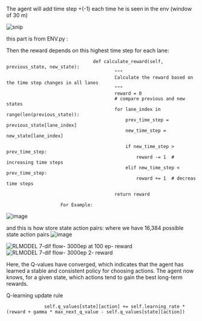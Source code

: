 

The agent will add time step +(-1) each time he is seen in the env (window of 30 m) 


![snip](https://github.com/user-attachments/assets/7b7ef096-d9dd-44a7-980c-05f80babfb51)


this part is from ENV.py :

            


Then the reward depends on this highest time step for each lane:

                                    def calculate_reward(self, previous_state, new_state):
                                            """
                                            Calculate the reward based on the time step changes in all lanes
                                            """
                                            reward = 0
                                            # compare previous and new states
                                            for lane_index in range(len(previous_state)):
                                                prev_time_step = previous_state[lane_index]
                                                new_time_step = new_state[lane_index]
                                    
                                                if new_time_step > prev_time_step:
                                                    reward -= 1  # increasing time steps
                                                elif new_time_step < prev_time_step:
                                                    reward += 1  # decreas time steps
                                    
                                            return reward

                        For Example:
                        
![image](https://github.com/user-attachments/assets/8279417f-7e43-4623-9760-7d344039479e)

and this is how store state action pairs: 
where we have 16,384 possible state action pairs 
![image](https://github.com/user-attachments/assets/49e7a7e9-789f-4289-8c39-3a925112fe18)




![RLMODEL 7-dif flow- 3000ep at 100 ep- reward](https://github.com/user-attachments/assets/3c7458b2-e249-49e5-b655-5e912b8e7e14)
![RLMODEL 7-dif flow- 3000ep 2- reward](https://github.com/user-attachments/assets/0f77eff1-c267-46db-8fa5-b2dd642eff37)



Here, the Q-values have converged, which indicates that the agent has learned a stable and consistent policy for choosing actions. The agent now knows, for a given state, which actions tend to gain the best long-term rewards.




Q-learning update rule
                  
                  
                  
                  self.q_values[state][action] += self.learning_rate * (reward + gamma * max_next_q_value - self.q_values[state][action])


